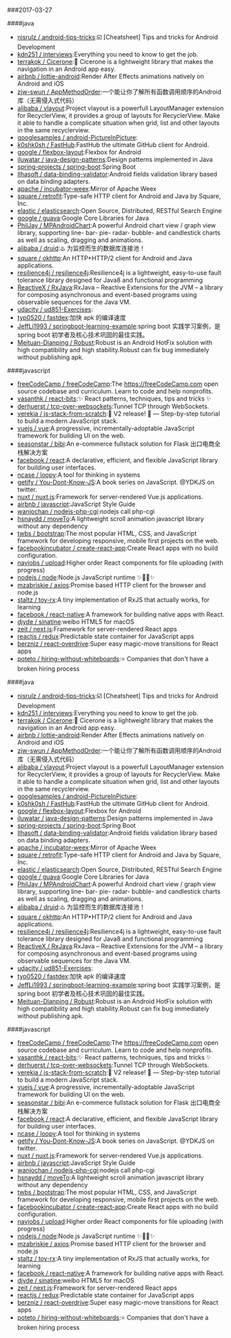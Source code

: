 ###2017-03-27 

####java
* [nisrulz / android-tips-tricks](https://github.com/nisrulz/android-tips-tricks):☑️ [Cheatsheet] Tips and tricks for Android Development
* [kdn251 / interviews](https://github.com/kdn251/interviews):Everything you need to know to get the job.
* [terrakok / Cicerone](https://github.com/terrakok/Cicerone):🚦 Cicerone is a lightweight library that makes the navigation in an Android app easy.
* [airbnb / lottie-android](https://github.com/airbnb/lottie-android):Render After Effects animations natively on Android and iOS
* [zjw-swun / AppMethodOrder](https://github.com/zjw-swun/AppMethodOrder):一个能让你了解所有函数调用顺序的Android库（无需侵入式代码）
* [alibaba / vlayout](https://github.com/alibaba/vlayout):Project vlayout is a powerfull LayoutManager extension for RecyclerView, it provides a group of layouts for RecyclerView. Make it able to handle a complicate situation when grid, list and other layouts in the same recyclerview.
* [googlesamples / android-PictureInPicture](https://github.com/googlesamples/android-PictureInPicture):
* [k0shk0sh / FastHub](https://github.com/k0shk0sh/FastHub):FastHub the ultimate GitHub client for Android.
* [google / flexbox-layout](https://github.com/google/flexbox-layout):Flexbox for Android
* [iluwatar / java-design-patterns](https://github.com/iluwatar/java-design-patterns):Design patterns implemented in Java
* [spring-projects / spring-boot](https://github.com/spring-projects/spring-boot):Spring Boot
* [Ilhasoft / data-binding-validator](https://github.com/Ilhasoft/data-binding-validator):Android fields validation library based on data binding adapters.
* [apache / incubator-weex](https://github.com/apache/incubator-weex):Mirror of Apache Weex
* [square / retrofit](https://github.com/square/retrofit):Type-safe HTTP client for Android and Java by Square, Inc.
* [elastic / elasticsearch](https://github.com/elastic/elasticsearch):Open Source, Distributed, RESTful Search Engine
* [google / guava](https://github.com/google/guava):Google Core Libraries for Java
* [PhilJay / MPAndroidChart](https://github.com/PhilJay/MPAndroidChart):A powerful Android chart view / graph view library, supporting line- bar- pie- radar- bubble- and candlestick charts as well as scaling, dragging and animations.
* [alibaba / druid](https://github.com/alibaba/druid):♨️ 为监控而生的数据库连接池！
* [square / okhttp](https://github.com/square/okhttp):An HTTP+HTTP/2 client for Android and Java applications.
* [resilience4j / resilience4j](https://github.com/resilience4j/resilience4j):Resilience4j is a lightweight, easy-to-use fault tolerance library designed for Java8 and functional programming
* [ReactiveX / RxJava](https://github.com/ReactiveX/RxJava):RxJava – Reactive Extensions for the JVM – a library for composing asynchronous and event-based programs using observable sequences for the Java VM.
* [udacity / ud851-Exercises](https://github.com/udacity/ud851-Exercises):
* [typ0520 / fastdex](https://github.com/typ0520/fastdex):加快 apk 的编译速度
* [JeffLi1993 / springboot-learning-example](https://github.com/JeffLi1993/springboot-learning-example):spring boot 实践学习案例，是 spring boot 初学者及核心技术巩固的最佳实践。
* [Meituan-Dianping / Robust](https://github.com/Meituan-Dianping/Robust):Robust is an Android HotFix solution with high compatibility and high stability.Robust can fix bug immediately without publishing apk.

####javascript
* [freeCodeCamp / freeCodeCamp](https://github.com/freeCodeCamp/freeCodeCamp):The https://freeCodeCamp.com open source codebase and curriculum. Learn to code and help nonprofits.
* [vasanthk / react-bits](https://github.com/vasanthk/react-bits):✨ React patterns, techniques, tips and tricks ✨
* [derhuerst / tcp-over-websockets](https://github.com/derhuerst/tcp-over-websockets):Tunnel TCP through WebSockets.
* [verekia / js-stack-from-scratch](https://github.com/verekia/js-stack-from-scratch):🎉 V2 release! 🎉 — Step-by-step tutorial to build a modern JavaScript stack.
* [vuejs / vue](https://github.com/vuejs/vue):A progressive, incrementally-adoptable JavaScript framework for building UI on the web.
* [seasonstar / bibi](https://github.com/seasonstar/bibi):An e-commerce fullstack solution for Flask 出口电商全栈解决方案
* [facebook / react](https://github.com/facebook/react):A declarative, efficient, and flexible JavaScript library for building user interfaces.
* [ncase / loopy](https://github.com/ncase/loopy):A tool for thinking in systems
* [getify / You-Dont-Know-JS](https://github.com/getify/You-Dont-Know-JS):A book series on JavaScript. @YDKJS on twitter.
* [nuxt / nuxt.js](https://github.com/nuxt/nuxt.js):Framework for server-rendered Vue.js applications.
* [airbnb / javascript](https://github.com/airbnb/javascript):JavaScript Style Guide
* [wanjochan / nodejs-php-cgi](https://github.com/wanjochan/nodejs-php-cgi):nodejs call php-cgi
* [hsnaydd / moveTo](https://github.com/hsnaydd/moveTo):A lightweight scroll animation javascript library without any dependency
* [twbs / bootstrap](https://github.com/twbs/bootstrap):The most popular HTML, CSS, and JavaScript framework for developing responsive, mobile first projects on the web.
* [facebookincubator / create-react-app](https://github.com/facebookincubator/create-react-app):Create React apps with no build configuration.
* [navjobs / upload](https://github.com/navjobs/upload):Higher order React components for file uploading (with progress)
* [nodejs / node](https://github.com/nodejs/node):Node.js JavaScript runtime ✨🐢🚀✨
* [mzabriskie / axios](https://github.com/mzabriskie/axios):Promise based HTTP client for the browser and node.js
* [staltz / toy-rx](https://github.com/staltz/toy-rx):A tiny implementation of RxJS that actually works, for learning
* [facebook / react-native](https://github.com/facebook/react-native):A framework for building native apps with React.
* [djyde / sinatine](https://github.com/djyde/sinatine):weibo HTML5 for macOS
* [zeit / next.js](https://github.com/zeit/next.js):Framework for server-rendered React apps
* [reactjs / redux](https://github.com/reactjs/redux):Predictable state container for JavaScript apps
* [berzniz / react-overdrive](https://github.com/berzniz/react-overdrive):Super easy magic-move transitions for React apps
* [poteto / hiring-without-whiteboards](https://github.com/poteto/hiring-without-whiteboards):⭐️ Companies that don't have a broken hiring process

####java
* [nisrulz / android-tips-tricks](https://github.com/nisrulz/android-tips-tricks):☑️ [Cheatsheet] Tips and tricks for Android Development
* [kdn251 / interviews](https://github.com/kdn251/interviews):Everything you need to know to get the job.
* [terrakok / Cicerone](https://github.com/terrakok/Cicerone):🚦 Cicerone is a lightweight library that makes the navigation in an Android app easy.
* [airbnb / lottie-android](https://github.com/airbnb/lottie-android):Render After Effects animations natively on Android and iOS
* [zjw-swun / AppMethodOrder](https://github.com/zjw-swun/AppMethodOrder):一个能让你了解所有函数调用顺序的Android库（无需侵入式代码）
* [alibaba / vlayout](https://github.com/alibaba/vlayout):Project vlayout is a powerfull LayoutManager extension for RecyclerView, it provides a group of layouts for RecyclerView. Make it able to handle a complicate situation when grid, list and other layouts in the same recyclerview.
* [googlesamples / android-PictureInPicture](https://github.com/googlesamples/android-PictureInPicture):
* [k0shk0sh / FastHub](https://github.com/k0shk0sh/FastHub):FastHub the ultimate GitHub client for Android.
* [google / flexbox-layout](https://github.com/google/flexbox-layout):Flexbox for Android
* [iluwatar / java-design-patterns](https://github.com/iluwatar/java-design-patterns):Design patterns implemented in Java
* [spring-projects / spring-boot](https://github.com/spring-projects/spring-boot):Spring Boot
* [Ilhasoft / data-binding-validator](https://github.com/Ilhasoft/data-binding-validator):Android fields validation library based on data binding adapters.
* [apache / incubator-weex](https://github.com/apache/incubator-weex):Mirror of Apache Weex
* [square / retrofit](https://github.com/square/retrofit):Type-safe HTTP client for Android and Java by Square, Inc.
* [elastic / elasticsearch](https://github.com/elastic/elasticsearch):Open Source, Distributed, RESTful Search Engine
* [google / guava](https://github.com/google/guava):Google Core Libraries for Java
* [PhilJay / MPAndroidChart](https://github.com/PhilJay/MPAndroidChart):A powerful Android chart view / graph view library, supporting line- bar- pie- radar- bubble- and candlestick charts as well as scaling, dragging and animations.
* [alibaba / druid](https://github.com/alibaba/druid):♨️ 为监控而生的数据库连接池！
* [square / okhttp](https://github.com/square/okhttp):An HTTP+HTTP/2 client for Android and Java applications.
* [resilience4j / resilience4j](https://github.com/resilience4j/resilience4j):Resilience4j is a lightweight, easy-to-use fault tolerance library designed for Java8 and functional programming
* [ReactiveX / RxJava](https://github.com/ReactiveX/RxJava):RxJava – Reactive Extensions for the JVM – a library for composing asynchronous and event-based programs using observable sequences for the Java VM.
* [udacity / ud851-Exercises](https://github.com/udacity/ud851-Exercises):
* [typ0520 / fastdex](https://github.com/typ0520/fastdex):加快 apk 的编译速度
* [JeffLi1993 / springboot-learning-example](https://github.com/JeffLi1993/springboot-learning-example):spring boot 实践学习案例，是 spring boot 初学者及核心技术巩固的最佳实践。
* [Meituan-Dianping / Robust](https://github.com/Meituan-Dianping/Robust):Robust is an Android HotFix solution with high compatibility and high stability.Robust can fix bug immediately without publishing apk.

####javascript
* [freeCodeCamp / freeCodeCamp](https://github.com/freeCodeCamp/freeCodeCamp):The https://freeCodeCamp.com open source codebase and curriculum. Learn to code and help nonprofits.
* [vasanthk / react-bits](https://github.com/vasanthk/react-bits):✨ React patterns, techniques, tips and tricks ✨
* [derhuerst / tcp-over-websockets](https://github.com/derhuerst/tcp-over-websockets):Tunnel TCP through WebSockets.
* [verekia / js-stack-from-scratch](https://github.com/verekia/js-stack-from-scratch):🎉 V2 release! 🎉 — Step-by-step tutorial to build a modern JavaScript stack.
* [vuejs / vue](https://github.com/vuejs/vue):A progressive, incrementally-adoptable JavaScript framework for building UI on the web.
* [seasonstar / bibi](https://github.com/seasonstar/bibi):An e-commerce fullstack solution for Flask 出口电商全栈解决方案
* [facebook / react](https://github.com/facebook/react):A declarative, efficient, and flexible JavaScript library for building user interfaces.
* [ncase / loopy](https://github.com/ncase/loopy):A tool for thinking in systems
* [getify / You-Dont-Know-JS](https://github.com/getify/You-Dont-Know-JS):A book series on JavaScript. @YDKJS on twitter.
* [nuxt / nuxt.js](https://github.com/nuxt/nuxt.js):Framework for server-rendered Vue.js applications.
* [airbnb / javascript](https://github.com/airbnb/javascript):JavaScript Style Guide
* [wanjochan / nodejs-php-cgi](https://github.com/wanjochan/nodejs-php-cgi):nodejs call php-cgi
* [hsnaydd / moveTo](https://github.com/hsnaydd/moveTo):A lightweight scroll animation javascript library without any dependency
* [twbs / bootstrap](https://github.com/twbs/bootstrap):The most popular HTML, CSS, and JavaScript framework for developing responsive, mobile first projects on the web.
* [facebookincubator / create-react-app](https://github.com/facebookincubator/create-react-app):Create React apps with no build configuration.
* [navjobs / upload](https://github.com/navjobs/upload):Higher order React components for file uploading (with progress)
* [nodejs / node](https://github.com/nodejs/node):Node.js JavaScript runtime ✨🐢🚀✨
* [mzabriskie / axios](https://github.com/mzabriskie/axios):Promise based HTTP client for the browser and node.js
* [staltz / toy-rx](https://github.com/staltz/toy-rx):A tiny implementation of RxJS that actually works, for learning
* [facebook / react-native](https://github.com/facebook/react-native):A framework for building native apps with React.
* [djyde / sinatine](https://github.com/djyde/sinatine):weibo HTML5 for macOS
* [zeit / next.js](https://github.com/zeit/next.js):Framework for server-rendered React apps
* [reactjs / redux](https://github.com/reactjs/redux):Predictable state container for JavaScript apps
* [berzniz / react-overdrive](https://github.com/berzniz/react-overdrive):Super easy magic-move transitions for React apps
* [poteto / hiring-without-whiteboards](https://github.com/poteto/hiring-without-whiteboards):⭐️ Companies that don't have a broken hiring process
